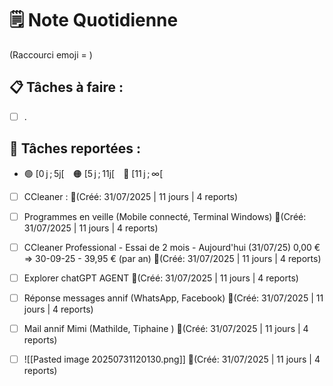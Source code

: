 # 🗒️ Note Quotidienne

(Raccourci emoji = )

## 📋 Tâches à faire :

- [ ] .


## 📌 Tâches reportées :

- 🟢 [0 j ; 5j[ 🟠 [5 j ; 11j[ 🔴 [11 j ; ∞[



- [ ] CCleaner : 🔴(Créé: 31/07/2025 | 11 jours | 4 reports)
- [ ] Programmes en veille (Mobile connecté, Terminal Windows) 🔴(Créé: 31/07/2025 | 11 jours | 4 reports)
- [ ] CCleaner Professional - Essai de 2 mois - Aujourd'hui (31/07/25) 0,00 € => 30-09-25 - 39,95 € (par an) 🔴(Créé: 31/07/2025 | 11 jours | 4 reports)
- [ ] Explorer chatGPT AGENT 🔴(Créé: 31/07/2025 | 11 jours | 4 reports)
- [ ] Réponse messages annif (WhatsApp, Facebook) 🔴(Créé: 31/07/2025 | 11 jours | 4 reports)
- [ ] Mail annif Mimi (Mathilde, Tiphaine ) 🔴(Créé: 31/07/2025 | 11 jours | 4 reports)
- [ ] ![[Pasted image 20250731120130.png]] 🔴(Créé: 31/07/2025 | 11 jours | 4 reports)




